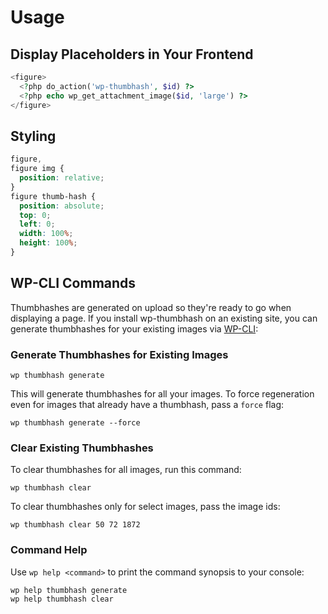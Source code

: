 # Usage

## Display Placeholders in Your Frontend

```php
<figure>
  <?php do_action('wp-thumbhash', $id) ?>
  <?php echo wp_get_attachment_image($id, 'large') ?>
</figure>
```

## Styling

```css
figure,
figure img {
  position: relative;
}
figure thumb-hash {
  position: absolute;
  top: 0;
  left: 0;
  width: 100%;
  height: 100%;
}
```

## WP-CLI Commands

Thumbhashes are generated on upload so they're ready to go when displaying a page. If you install wp-thumbhash on an existing site, you can generate thumbhashes for your existing images via [WP-CLI](https://wp-cli.org/):

### Generate Thumbhashes for Existing Images

```shell
wp thumbhash generate
```

This will generate thumbhashes for all your images. To force regeneration even for images that already have a thumbhash, pass a `force` flag:

```shell
wp thumbhash generate --force
```

### Clear Existing Thumbhashes

To clear thumbhashes for all images, run this command:

```shell
wp thumbhash clear
```

To clear thumbhashes only for select images, pass the image ids:

```shell
wp thumbhash clear 50 72 1872
```

### Command Help

Use `wp help <command>` to print the command synopsis to your console:

```shell
wp help thumbhash generate
wp help thumbhash clear
```
